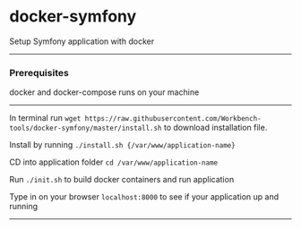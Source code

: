 # docker-symfony

Setup Symfony application with docker

---
### Prerequisites

docker and docker-compose runs on your machine

---

In terminal run `wget https://raw.githubusercontent.com/Workbench-tools/docker-symfony/master/install.sh` to download installation file.

Install by running `./install.sh {/var/www/application-name}`

CD into application folder `cd /var/www/application-name`

Run `./init.sh` to build docker containers and run application

Type in on your browser `localhost:8000` to see if your application up and running

---

